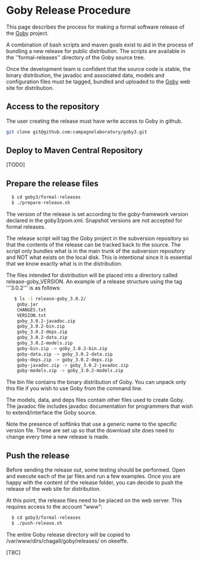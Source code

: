# Goby Release Procedure

This page describes the process for making a formal software release of the [Goby](http://goby.campagnelab.org) project.

A combination of bash scripts and maven goals exist to aid in the process of bundling a new release for public distribution. The scripts are available in the ''formal-releases'' directory of the Goby source tree.

Once the development team is confident that the source code is stable, the binary distribution, the javadoc and associated data, models and configuration files must be tagged, bundled and uploaded to the [Goby](http://goby.campagnelab.org) web site for distribution.
## Access to the repository

The user creating the release must have write access to Goby in github.
```sh
git clone git@github.com:campagnelaboratory/goby3.git
```
## Deploy to Maven Central Repository

[TODO]

## Prepare the release files
```sh
  $ cd goby3/formal-releases
  $ ./prepare-release.sh
```

The version of the release is set according to the goby-framework version declared in the goby3/pom.xml. Snapshot versions are not accepted for formal releases.

The release script will tag the Goby project in the subversion repository so that the contents of the release can be tracked back to the source.  The script only bundles what is in the main trunk of the subversion repository and NOT what exists on the local disk.  This is intentional since it is essential that we know exactly what is in the distribution.

The files intended for distribution will be placed into a directory called release-goby_VERSION.  An example of a release structure using the tag '''3.0.2''' is as follows:
```sh
   $ ls -1 release-goby_3.0.2/
    goby.jar
    CHANGES.txt
    VERSION.txt
    goby_3.0.2-javadoc.zip
    goby_3.0.2-bin.zip
    goby_3.0.2-deps.zip
    goby_3.0.2-data.zip
    goby_3.0.2-models.zip
    goby-bin.zip -> goby_3.0.2-bin.zip
    goby-data.zip -> goby_3.0.2-data.zip
    goby-deps.zip -> goby_3.0.2-deps.zip
    goby-javadoc.zip -> goby_3.0.2-javadoc.zip
    goby-models.zip -> goby_3.0.2-models.zip
```


The bin file contains the binary distribution of Goby. You can unpack only this file if you wish to use Goby from the command line.

The models, data, and deps files contain other files used to create Goby. The javadoc file includes javadoc documentation for programmers that wish to extend/interface the Goby source.

Note the presence of softlinks that use a generic name to the specific version file.  These are set up so that the download site does need to change every time a new release is made.

## Push the release

Before sending the release out, some testing should be performed. Open and execute each of the jar files and run a few examples. Once you are happy with the content of the release folder, you can decide to push the release of the  web site for distribution.

At this point, the release files need to be placed on the web server. This requires access to the account "www":


```sh
  $ cd goby3/formal-releases
  $ ./push-release.sh
```
The entire Goby release directory will be copied to /var/www/dirs/chagall/goby/releases/ on okeeffe.

[TBC]